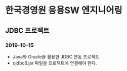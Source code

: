 # 한국경영원 응용SW 엔지니어링

## JDBC 프로젝트

### 2019-10-15

* Java와 Oracle을 활용한 JDBC 연동 프로젝트
* ojdbc6.jar 파일을 프로젝트에 연결해야 한다.

[프로그래밍 언어 설문]: https://docs.google.com/forms/d/1yNY3wZixemW_drKV9mpr0n2hA04veiHogDmziaCuX4s/viewform?edit_requested=true
